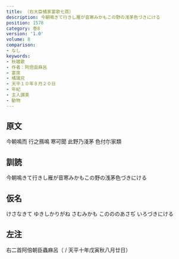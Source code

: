 ```yaml
---
title: （右大臣橘家宴歌七首）
description: 今朝鳴きて行きし雁が音寒みかもこの野の浅茅色づきにける
position: 1578
category: 巻8
version: '1.0'
volume: 8
comparison:
- なし
keywords:
- 秋雑歌
- 作者：阿倍虫麻呂
- 宴席
- 橘諸兄
- 天平１０年８月２０日
- 年紀
- 主人讃美
- 動物
---
```


## 原文

今朝鳴而 行之鴈鳴 寒可聞 此野乃淺茅 色付尓家類

## 訓読

今朝鳴きて行きし雁が音寒みかもこの野の浅茅色づきにける

## 仮名

けさなきて ゆきしかりがね さむみかも このののあさぢ いろづきにける

## 左注

右二首阿倍朝臣蟲麻呂（ / 天平十年戊寅秋八月廿日）
